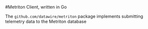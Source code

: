 #Metriton Client, written in Go

The `github.com/datawire/metriton` package implements submitting telemetry data to the
Metriton database
